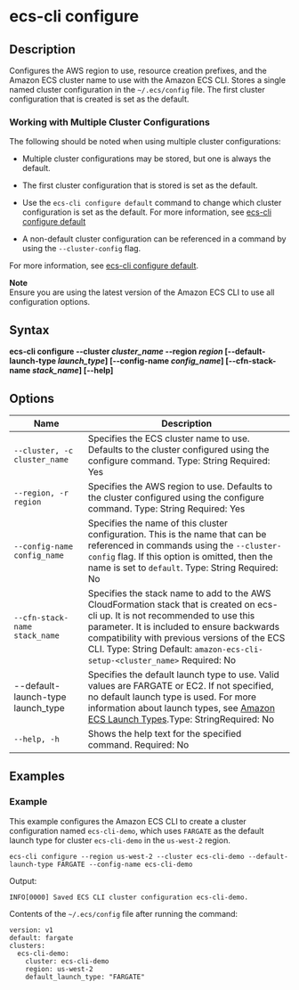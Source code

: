 # ecs\-cli configure<a name="cmd-ecs-cli-configure"></a>

## Description<a name="cmd-ecs-cli-configure-description"></a>

Configures the AWS region to use, resource creation prefixes, and the Amazon ECS cluster name to use with the Amazon ECS CLI\. Stores a single named cluster configuration in the `~/.ecs/config` file\. The first cluster configuration that is created is set as the default\.

### Working with Multiple Cluster Configurations<a name="ECS_CLI_multiple_cluster_configurations"></a>

The following should be noted when using multiple cluster configurations:

+ Multiple cluster configurations may be stored, but one is always the default\.

+ The first cluster configuration that is stored is set as the default\.

+ Use the `ecs-cli configure default` command to change which cluster configuration is set as the default\. For more information, see [ecs\-cli configure default](cmd-ecs-cli-configure-default.md)

+ A non\-default cluster configuration can be referenced in a command by using the `--cluster-config` flag\.

For more information, see [ecs\-cli configure default](cmd-ecs-cli-configure-default.md)\.

**Note**  
Ensure you are using the latest version of the Amazon ECS CLI to use all configuration options\.

## Syntax<a name="cmd-ecs-cli-configure-syntax"></a>

**ecs\-cli configure \-\-cluster *cluster\_name* \-\-region *region* \[\-\-default\-launch\-type *launch\_type*\] \[\-\-config\-name *config\_name*\] \[\-\-cfn\-stack\-name *stack\_name*\] \[\-\-help\]** 

## Options<a name="cmd-ecs-cli-configure-options"></a>


| Name | Description | 
| --- | --- | 
|  `--cluster, -c cluster_name`  |  Specifies the ECS cluster name to use\. Defaults to the cluster configured using the configure command\. Type: String Required: Yes  | 
|  `--region, -r region`  |  Specifies the AWS region to use\. Defaults to the cluster configured using the configure command\. Type: String Required: Yes  | 
|  `--config-name config_name`  |  Specifies the name of this cluster configuration\. This is the name that can be referenced in commands using the `--cluster-config` flag\. If this option is omitted, then the name is set to `default`\. Type: String Required: No  | 
|  `--cfn-stack-name stack_name`  |  Specifies the stack name to add to the AWS CloudFormation stack that is created on ecs\-cli up\.  It is not recommended to use this parameter\. It is included to ensure backwards compatibility with previous versions of the ECS CLI\.  Type: String Default: `amazon-ecs-cli-setup-<cluster_name>` Required: No  | 
| \-\-default\-launch\-type launch\_type | Specifies the default launch type to use\. Valid values are FARGATE or EC2\. If not specified, no default launch type is used\. For more information about launch types, see [Amazon ECS Launch Types](launch_types.md)\.Type: StringRequired: No | 
|  `--help, -h`  |  Shows the help text for the specified command\. Required: No  | 

## Examples<a name="cmd-ecs-cli-configure-examples"></a>

### Example<a name="cmd-ecs-cli-configure-example-1"></a>

This example configures the Amazon ECS CLI to create a cluster configuration named `ecs-cli-demo`, which uses `FARGATE` as the default launch type for cluster `ecs-cli-demo` in the `us-west-2` region\.

```
ecs-cli configure --region us-west-2 --cluster ecs-cli-demo --default-launch-type FARGATE --config-name ecs-cli-demo
```

Output:

```
INFO[0000] Saved ECS CLI cluster configuration ecs-cli-demo.
```

Contents of the `~/.ecs/config` file after running the command:

```
version: v1
default: fargate
clusters:
  ecs-cli-demo:
    cluster: ecs-cli-demo
    region: us-west-2
    default_launch_type: "FARGATE"
```